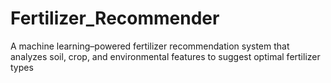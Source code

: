 # Fertilizer_Recommender
A machine learning–powered fertilizer recommendation system that analyzes soil, crop, and environmental features to suggest optimal fertilizer types

